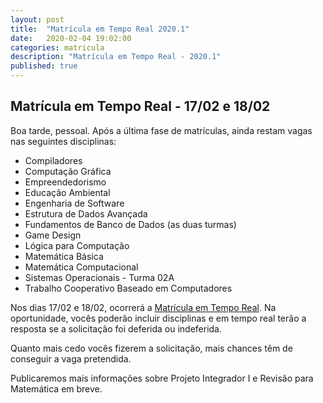```yaml
---
layout: post
title:  "Matrícula em Tempo Real 2020.1"
date:   2020-02-04 19:02:00
categories: matricula
description: "Matrícula em Tempo Real - 2020.1"
published: true
---
```


## Matrícula em Tempo Real - 17/02 e 18/02

Boa tarde, pessoal. Após a última fase de matrículas, ainda restam vagas nas seguintes disciplinas:

- Compiladores
- Computação Gráfica
- Empreendedorismo
- Educação Ambiental
- Engenharia de Software
- Estrutura de Dados Avançada
- Fundamentos de Banco de Dados (as duas turmas)
- Game Design
- Lógica para Computação
- Matemática Básica
- Matemática Computacional
- Sistemas Operacionais - Turma 02A
- Trabalho Cooperativo Baseado em Computadores

Nos dias 17/02 e 18/02, ocorrerá a [Matrícula em Tempo Real](http://www.guiadoestudante.ufc.br/base-de-informacoes/matricula-em-tempo-real). Na oportunidade, vocês poderão incluir disciplinas e em tempo real terão a resposta se a solicitação foi deferida ou indeferida.

Quanto mais cedo vocês fizerem a solicitação, mais chances têm de conseguir a vaga pretendida.

Publicaremos mais informações sobre Projeto Integrador I e Revisão para Matemática em breve.
